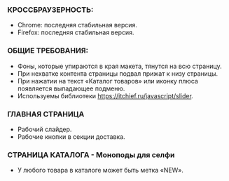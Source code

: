 ### КРОССБРАУЗЕРНОСТЬ: <br />
* Chrome: последняя стабильная версия. <br />
* Firefox: последняя стабильная версия. <br />
### ОБЩИЕ ТРЕБОВАНИЯ: <br />
* Фоны, которые упираются в края макета, тянутся на всю страницу. <br />
* При нехватке контента страницы подвал прижат к низу страницы. <br />
* При нажатии на текст «Каталог товаров» или иконку плюса появляется выпадающее подменю. <br />
* Используемы библиотеки https://itchief.ru/javascript/slider. <br />
### ГЛАВНАЯ СТРАНИЦА <br />
* Рабочий слайдер. <br />
* Рабочие кнопки в секции доставка. <br />
### СТРАНИЦА КАТАЛОГА - Моноподы для селфи <br />
* У любого товара в каталоге может быть метка «NEW». 
